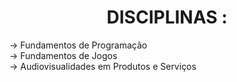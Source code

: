 <h1 align='center'> DISCIPLINAS : </h1>

<p>-> Fundamentos de Programação <br 1> -> Fundamentos de Jogos <br 1>-> Audiovisualidades em Produtos e Serviços </p>
